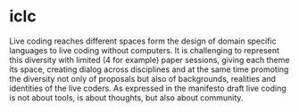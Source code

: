 # iclc 

Live coding reaches different spaces form the design of domain specific languages to live coding without computers.
It is challenging to represent this diversity with limited (4 for example) paper sessions, giving each theme its space, creating dialog across disciplines and at the same time promoting the diversity not only of proposals but also of backgrounds, realities and identities of the live coders.
As expressed in the manifesto draft live coding is not about tools, is about thoughts, but also about community.   
